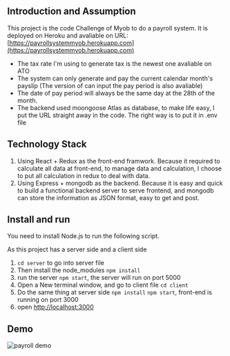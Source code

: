 
## Introduction and Assumption

This project is the code Challenge of Myob to do a payroll system. It is deployed on Heroku and avaliable on URL: [https://payrollsystemmyob.herokuapp.com](https://payrollsystemmyob.herokuapp.com)

* The tax rate I'm using to generate tax is the newest one avaliable on ATO
* The system can only generate and pay the current calendar month's payslip (The version of can input the pay period is also avaliable)
* The date of pay period will always be the same day at the 28th of the month.
* The backend used moongoose Atlas as database, to make life easy, I put the URL straight away in the code. The right way is to put it in .env file

## Technology Stack
1. Using React + Redux as the front-end framwork. Because it required to calculate all data at front-end, to manage data and calculation, I choose to put all calculation in redux to deal with data.
2. Using Express + mongodb as the backend. Because it is easy and quick to build a functional backend server to serve frontend, and mongodb can store the information as JSON format, easy to get and post. 
## Install and run
You need to install Node.js to run the following script.

As this project has a server side and a client side
1. `cd server` to go into server file
2. Then install the node_modules `npm install`
3. run the server `npm start`, the server will run on port 5000
4. Open a New terminal window, and go to client file `cd client`
5. Do the same thing at server side `npm install` `npm start`,  front-end is running on port 3000
6. open [http://localhost:3000](http://localhost:3000)

## Demo
![payroll demo](/demo.gif)



